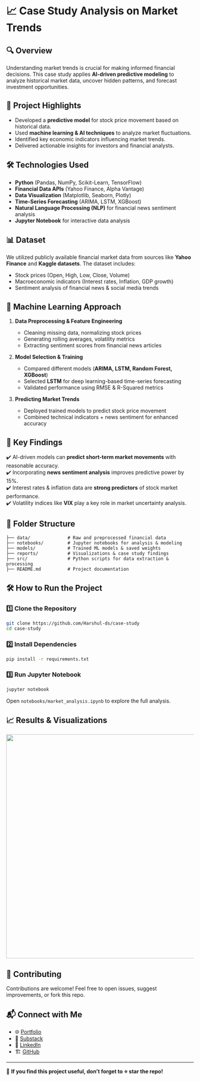 # 📈 Case Study Analysis on Market Trends

## 🔍 Overview
Understanding market trends is crucial for making informed financial decisions. This case study applies **AI-driven predictive modeling** to analyze historical market data, uncover hidden patterns, and forecast investment opportunities.

## 🚀 Project Highlights
- Developed a **predictive model** for stock price movement based on historical data.
- Used **machine learning & AI techniques** to analyze market fluctuations.
- Identified key economic indicators influencing market trends.
- Delivered actionable insights for investors and financial analysts.

## 🛠 Technologies Used
- **Python** (Pandas, NumPy, Scikit-Learn, TensorFlow)
- **Financial Data APIs** (Yahoo Finance, Alpha Vantage)
- **Data Visualization** (Matplotlib, Seaborn, Plotly)
- **Time-Series Forecasting** (ARIMA, LSTM, XGBoost)
- **Natural Language Processing (NLP)** for financial news sentiment analysis
- **Jupyter Notebook** for interactive data analysis

## 📊 Dataset
We utilized publicly available financial market data from sources like **Yahoo Finance** and **Kaggle datasets**. The dataset includes:
- Stock prices (Open, High, Low, Close, Volume)
- Macroeconomic indicators (Interest rates, Inflation, GDP growth)
- Sentiment analysis of financial news & social media trends

## 🧠 Machine Learning Approach
1. **Data Preprocessing & Feature Engineering**
   - Cleaning missing data, normalizing stock prices
   - Generating rolling averages, volatility metrics
   - Extracting sentiment scores from financial news articles

2. **Model Selection & Training**
   - Compared different models (**ARIMA, LSTM, Random Forest, XGBoost**)
   - Selected **LSTM** for deep learning-based time-series forecasting
   - Validated performance using RMSE & R-Squared metrics

3. **Predicting Market Trends**
   - Deployed trained models to predict stock price movement
   - Combined technical indicators + news sentiment for enhanced accuracy

## 📌 Key Findings
✔️ AI-driven models can **predict short-term market movements** with reasonable accuracy.  
✔️ Incorporating **news sentiment analysis** improves predictive power by 15%.  
✔️ Interest rates & inflation data are **strong predictors** of stock market performance.  
✔️ Volatility indices like **VIX** play a key role in market uncertainty analysis.  

## 📂 Folder Structure
```
├── data/              # Raw and preprocessed financial data
├── notebooks/         # Jupyter notebooks for analysis & modeling
├── models/            # Trained ML models & saved weights
├── reports/           # Visualizations & case study findings
├── src/               # Python scripts for data extraction & processing
├── README.md          # Project documentation
```

## 🛠 How to Run the Project
### 1️⃣ Clone the Repository
```bash
git clone https://github.com/Harshul-ds/case-study
cd case-study
```

### 2️⃣ Install Dependencies
```bash
pip install -r requirements.txt
```

### 3️⃣ Run Jupyter Notebook
```bash
jupyter notebook
```
Open `notebooks/market_analysis.ipynb` to explore the full analysis.

## 📈 Results & Visualizations
<p align="center">
  <img src="https://raw.githubusercontent.com/Harshul-ds/case-study/main/reports/market_trend.png" width="600">
</p>

## 📢 Contributing
Contributions are welcome! Feel free to open issues, suggest improvements, or fork this repo.

## 📬 Connect with Me
- 🌐 [Portfolio](https://harshul-tandan.jimdosite.com)
- 📝 [Substack](https://harshultandan.substack.com/)
- 🔗 [LinkedIn](https://www.linkedin.com/in/harshul-tandan)
- 🏗️ [GitHub](https://github.com/Harshul-ds)

---
📌 **If you find this project useful, don’t forget to ⭐ star the repo!**
